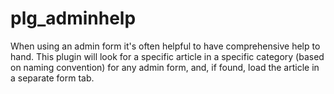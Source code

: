 # plg_adminhelp
When using an admin form it's often helpful to have comprehensive help to hand. This plugin will look for a specific article in a specific category (based on naming convention) for any admin form, and, if found, load the article in a separate form tab.
